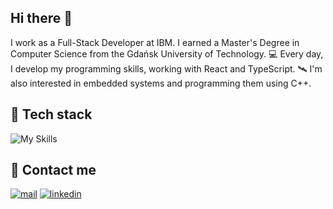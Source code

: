 ## Hi there 👋
I work as a Full-Stack Developer at IBM. I earned a Master's Degree in Computer Science from the Gdańsk University of Technology. 💻 Every day, I develop my programming skills, working with React and TypeScript. 🛰 I'm also interested in embedded systems and programming them using C++.

## 🧬 Tech stack
![My Skills](https://skillicons.dev/icons?i=react,nextjs,js,ts,html,css,sass,tailwind,sequelize,postgres,nodejs,docker,git,github,vscode,c,cpp,arduino&perline=9)

## 📲 Contact me
[![mail](https://img.shields.io/badge/Mail-005FF9?logo=maildotru&logoColor=fff&style=for-the-badge)](mailto:michal.pawlowski@ibm.com)
[![linkedin](https://img.shields.io/badge/linkedin-%230077B5.svg?&style=for-the-badge&logo=linkedin&logoColor=white)](https://www.linkedin.com/in/m-pawlowski/)
